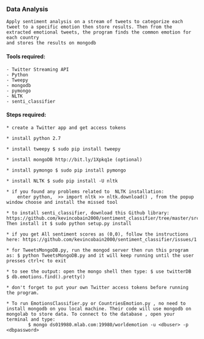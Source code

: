 ### Data Analysis
    Apply sentiment analysis on a stream of tweets to categorize each tweet to a specific emotion then store results. Then from the extracted emotional tweets, the program finds the common emotion for each country 
    and stores the results on mongodb

#### Tools required:
	- Twitter Streaming API
    - Python
    - Tweepy
    - mongodb
    - pymongo
    - NLTK
    - senti_classifier

#### Steps required:
	* create a Twitter app and get access tokens
    
    * install python 2.7
    
    * install tweepy $ sudo pip install tweepy
    
    * install mongoDB http://bit.ly/1Xpkq1e (optional)
	
	* install pymongo $ sudo pip install pymongo

	* install NLTK $ sudo pip install -U nltk

    * if you found any problems related to  NLTK installation:
        enter python,  >> import nltk >> nltk.download() , from the popup window choose and install the missed tool

    * to install senti_classifier, download this Github library: https://github.com/kevincobain2000/sentiment_classifier/tree/master/src/senti_classifier Then install it $ sudo python setup.py install

    * if you get All sentiment scores as (0,0), follow the instructions here: https://github.com/kevincobain2000/sentiment_classifier/issues/1 
	
	* for TweetsMongoDB.py, run the mongod server then run this program as: $ python TweetsMongoDB.py and it will keep running until the user presses ctrl+c to exit
	
	* to see the output: open the mongo shell then type: $ use twitterDB  $ db.emotions.find().pretty()
    
    * don't forget to put your own Twitter access tokens before running the program.

    * To run EmotionsClassifier.py or CountriesEmotion.py , no need to install mongodb on you local machine. Their code will use mongodb on mongolab to store data. To connect to the database , open your terminal and type:
            $ mongo ds019980.mlab.com:19980/worldemotion -u <dbuser> -p <dbpassword>
 